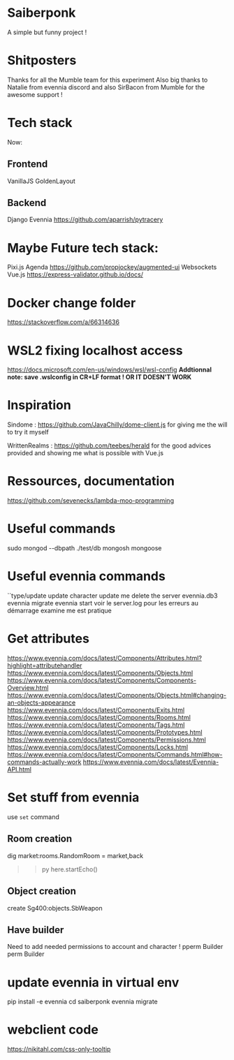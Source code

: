 # Saiberponk
A simple but funny project !

# Shitposters
Thanks for all the Mumble team for this experiment
Also big thanks to Natalie from evennia discord and also SirBacon from Mumble for the awesome support !

# Tech stack
Now:
## Frontend
VanillaJS
GoldenLayout
## Backend
Django
Evennia
https://github.com/aparrish/pytracery
# Maybe Future tech stack:
Pixi.js
Agenda
https://github.com/propjockey/augmented-ui
Websockets
Vue.js
https://express-validator.github.io/docs/

# Docker change folder 
https://stackoverflow.com/a/66314636
# WSL2 fixing localhost access
https://docs.microsoft.com/en-us/windows/wsl/wsl-config
**Addtionnal note: save .wslconfig in CR+LF format ! OR IT DOESN'T WORK**

# Inspiration
Sindome : https://github.com/JavaChilly/dome-client.js
for giving me the will to try it myself

WrittenRealms : https://github.com/teebes/herald for the good advices provided and showing me what is possible with Vue.js

# Ressources, documentation
https://github.com/sevenecks/lambda-moo-programming

# Useful commands
sudo mongod --dbpath ./test/db
mongosh
mongoose

# Useful evennia commands
``type/update
update character
update me
delete the server evennia.db3
evennia migrate
evennia start
voir le server.log pour les erreurs au démarrage
examine me est pratique

# Get attributes
https://www.evennia.com/docs/latest/Components/Attributes.html?highlight=attributehandler
https://www.evennia.com/docs/latest/Components/Objects.html
https://www.evennia.com/docs/latest/Components/Components-Overview.html
https://www.evennia.com/docs/latest/Components/Objects.html#changing-an-objects-appearance
https://www.evennia.com/docs/latest/Components/Exits.html
https://www.evennia.com/docs/latest/Components/Rooms.html
https://www.evennia.com/docs/latest/Components/Tags.html
https://www.evennia.com/docs/latest/Components/Prototypes.html
https://www.evennia.com/docs/latest/Components/Permissions.html
https://www.evennia.com/docs/latest/Components/Locks.html
https://www.evennia.com/docs/latest/Components/Commands.html#how-commands-actually-work
https://www.evennia.com/docs/latest/Evennia-API.html

# Set stuff from evennia
use `set` command
## Room creation
dig market:rooms.RandomRoom = market,back
>> py here.startEcho()
## Object creation
create Sg400:objects.SbWeapon

## Have builder
Need to add needed permissions to account and character !
pperm Builder
perm Builder
# update evennia in virtual env
pip install -e evennia
cd saiberponk
evennia migrate

# webclient code
https://nikitahl.com/css-only-tooltip